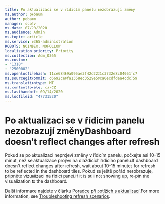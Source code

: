 ```yaml
---
title: Po aktualizaci se v řídicím panelu nezobrazují změny
ms.author: pebaum
author: pebaum
manager: scotv
ms.date: 07/20/2020
ms.audience: Admin
ms.topic: article
ms.service: o365-administration
ROBOTS: NOINDEX, NOFOLLOW
localization_priority: Priority
ms.collection: Adm_O365
ms.custom:
- "1318"
- "2500002"
ms.openlocfilehash: 11ce68469a095ae3f42d2231c3732e8c04051fc7
ms.sourcegitcommit: c6692ce0fa1358ec3529e59ca0ecdfdea4cdc759
ms.translationtype: MT
ms.contentlocale: cs-CZ
ms.lasthandoff: 09/14/2020
ms.locfileid: "47731520"
---
```

# <a name="dashboard-doesnt-reflect-changes-after-refresh"></a><span data-ttu-id="b1e9b-102">Po aktualizaci se v řídicím panelu nezobrazují změny</span><span class="sxs-lookup"><span data-stu-id="b1e9b-102">Dashboard doesn't reflect changes after refresh</span></span>

<span data-ttu-id="b1e9b-103">Pokud se po aktualizaci neprojeví změny v řídicím panelu, počkejte asi 10-15 minut, než se aktualizace projeví na dlaždicích řídicího panelu.</span><span class="sxs-lookup"><span data-stu-id="b1e9b-103">If dashboard doesn't reflect changes after refresh, wait about 10-15 minutes for refresh to be reflected in the dashboard tiles.</span></span> <span data-ttu-id="b1e9b-104">Pokud se ještě pořád nezobrazuje, připněte vizualizaci na řídicí panel.</span><span class="sxs-lookup"><span data-stu-id="b1e9b-104">If it is still not showing up, re-pin the visualization to the dashboard.</span></span>

<span data-ttu-id="b1e9b-105">Další informace najdete v článku [Poradce při potížích s aktualizací](https://docs.microsoft.com/power-bi/refresh-troubleshooting-refresh-scenarios).</span><span class="sxs-lookup"><span data-stu-id="b1e9b-105">For more information, see [Troubleshooting refresh scenarios](https://docs.microsoft.com/power-bi/refresh-troubleshooting-refresh-scenarios).</span></span>
